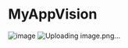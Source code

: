 # MyAppVision

![image](https://github.com/mchimbof/MyAppVision/assets/26042473/20ace468-693b-4000-bf62-e191e944a485)
![Uploading image.png…]()
